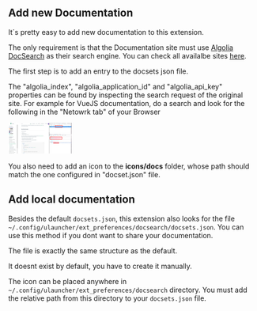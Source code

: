 
## Add new Documentation

It´s pretty easy to add new documentation to this extension. 

The only requirement is that the Documentation site must use [Algolia DocSearch](https://community.algolia.com/docsearch/) as their search engine. You can check all availalbe sites [here](https://github.com/algolia/docsearch-configs).

The first step is to add an entry to the docsets json file.

The "algolia_index", "algolia_application_id" and "algolia_api_key" properties can be found by inspecting the search request of the original site. For example for VueJS documentation, do a search and look for the following in the "Netowrk tab" of your Browser

![add docs](add-docs.png)

You also need to add an icon to the **icons/docs** folder, whose path should match the one configured in "docset.json" file.

## Add local documentation

Besides the default `docsets.json`, this extension also looks for the file `~/.config/ulauncher/ext_preferences/docsearch/docsets.json`. You can use this method if you dont want to share your documentation.

The file is exactly the same structure as the default.

It doesnt exist by default, you have to create it manually.

The icon can be placed anywhere in ```~/.config/ulauncher/ext_preferences/docsearch``` directory. You must add the relative path from this directory to your `docsets.json` file.
